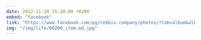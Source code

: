 ```yaml
---
date: 2012-11-20 15:20:09 +0200
embed: "facebook"
link: "https://www.facebook.com/pg/rebbix.company/photos/?tab=album&album_id=197066647085288"
img: "/img/life/00200_item.md.jpg"
---
```

